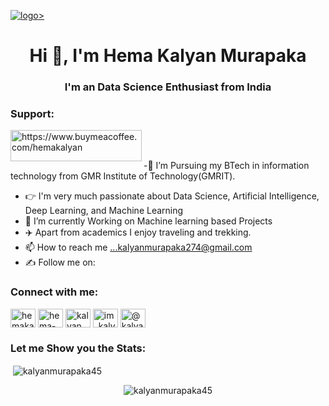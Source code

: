 <a href="https://hemakalyan.netlify.app/">![logo](https://github.com/KalyanMurapaka45/KalyanMurapaka45/blob/main/Github%20Banner.png)></a>
<h1 align="center">Hi 👋, I'm Hema Kalyan Murapaka</h1>
<h3 align="center">I'm an Data Science Enthusiast from India</h3>
<h3 align="left">Support:</h3>
<p><a href="https://www.buymeacoffee.com/https://www.buymeacoffee.com/hemakalyan"> <img align="left" src="https://cdn.buymeacoffee.com/buttons/v2/default-yellow.png" height="50" width="210" alt="https://www.buymeacoffee.com/hemakalyan" /></a></p><br><br>

-🏫 I’m Pursuing my BTech in information technology from GMR Institute of Technology(GMRIT).
- 👉 I'm very much passionate about Data Science, Artificial Intelligence, Deep Learning, and Machine Learning
- 🌱 I’m currently Working on Machine learning based Projects
- ✈️ Apart from academics I enjoy traveling and trekking.
- 📫 How to reach me ...kalyanmurapaka274@gmail.com
- ✍️ Follow me on:

<h3 align="left">Connect with me:</h3>
<p align="left">
<a href="https://twitter.com/hemakalyan26" target="blank"><img align="center" src="https://raw.githubusercontent.com/rahuldkjain/github-profile-readme-generator/master/src/images/icons/Social/twitter.svg" alt="hemakalyan26" height="30" width="40" /></a>
<a href="https://linkedin.com/in/hema-kalyan-murapaka-3048b422b" target="blank"><img align="center" src="https://raw.githubusercontent.com/rahuldkjain/github-profile-readme-generator/master/src/images/icons/Social/linked-in-alt.svg" alt="hema-kalyan-murapaka-3048b422b" height="30" width="40" /></a>
<a href="https://kaggle.com/kalyanmurapaka" target="blank"><img align="center" src="https://raw.githubusercontent.com/rahuldkjain/github-profile-readme-generator/master/src/images/icons/Social/kaggle.svg" alt="kalyanmurapaka" height="30" width="40" /></a>
<a href="https://instagram.com/im_kalyan_274" target="blank"><img align="center" src="https://raw.githubusercontent.com/rahuldkjain/github-profile-readme-generator/master/src/images/icons/Social/instagram.svg" alt="im_kalyan_274" height="30" width="40" /></a>
<a href="https://medium.com/@kalyanmurapaka274" target="blank"><img align="center" src="https://raw.githubusercontent.com/rahuldkjain/github-profile-readme-generator/master/src/images/icons/Social/medium.svg" alt="@kalyanmurapaka274" height="30" width="40" /></a>
</p>

<h3 align="left">Let me Show you the Stats:</h3>
<p>&nbsp;<img align="center" src="https://github-readme-stats.vercel.app/api?username=kalyanmurapaka45&show_icons=true&locale=en" alt="kalyanmurapaka45" /></p>

<p  align="center"> <img src="https://komarev.com/ghpvc/?username=kalyanmurapaka45&label=Profile%20views&color=0e75b6&style=flat" alt="kalyanmurapaka45" /> </p>
<!---
KalyanMurapaka45/KalyanMurapaka45 is a ✨ special ✨ repository because its `README.md` (this file) appears on your GitHub profile.
You can click the Preview link to take a look at your changes.
--->
